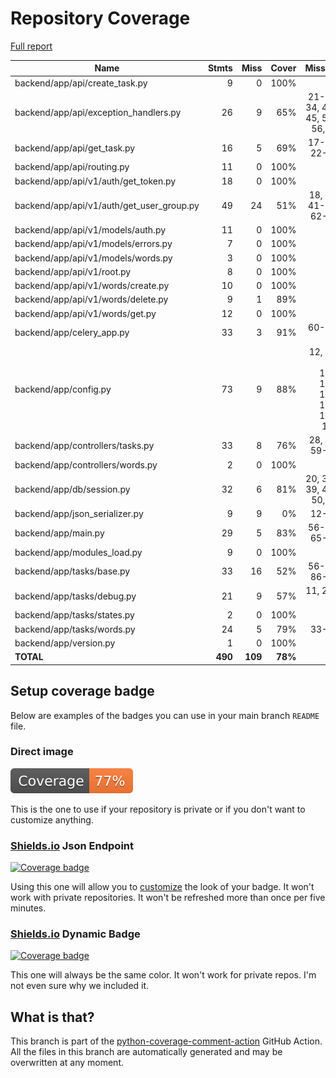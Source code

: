 # Repository Coverage

[Full report](https://htmlpreview.github.io/?https://github.com/andgineer/fastapi-celery/blob/python-coverage-comment-action-data/htmlcov/index.html)

| Name                                        |    Stmts |     Miss |   Cover |   Missing |
|-------------------------------------------- | -------: | -------: | ------: | --------: |
| backend/app/api/create\_task.py             |        9 |        0 |    100% |           |
| backend/app/api/exception\_handlers.py      |       26 |        9 |     65% |21-24, 34, 44-45, 55-56, 66 |
| backend/app/api/get\_task.py                |       16 |        5 |     69% |17-18, 22-24 |
| backend/app/api/routing.py                  |       11 |        0 |    100% |           |
| backend/app/api/v1/auth/get\_token.py       |       18 |        0 |    100% |           |
| backend/app/api/v1/auth/get\_user\_group.py |       49 |       24 |     51% |18, 35, 41-49, 62-91 |
| backend/app/api/v1/models/auth.py           |       11 |        0 |    100% |           |
| backend/app/api/v1/models/errors.py         |        7 |        0 |    100% |           |
| backend/app/api/v1/models/words.py          |        3 |        0 |    100% |           |
| backend/app/api/v1/root.py                  |        8 |        0 |    100% |           |
| backend/app/api/v1/words/create.py          |       10 |        0 |    100% |           |
| backend/app/api/v1/words/delete.py          |        9 |        1 |     89% |        24 |
| backend/app/api/v1/words/get.py             |       12 |        0 |    100% |           |
| backend/app/celery\_app.py                  |       33 |        3 |     91% | 60-61, 71 |
| backend/app/config.py                       |       73 |        9 |     88% |12, 53, 96, 100, 104, 108, 117, 121, 125 |
| backend/app/controllers/tasks.py            |       33 |        8 |     76% |28, 53, 59-64 |
| backend/app/controllers/words.py            |        2 |        0 |    100% |           |
| backend/app/db/session.py                   |       32 |        6 |     81% |20, 38-39, 49-50, 70 |
| backend/app/json\_serializer.py             |        9 |        9 |      0% |     12-30 |
| backend/app/main.py                         |       29 |        5 |     83% |56-58, 65-67 |
| backend/app/modules\_load.py                |        9 |        0 |    100% |           |
| backend/app/tasks/base.py                   |       33 |       16 |     52% |56-62, 86-94 |
| backend/app/tasks/debug.py                  |       21 |        9 |     57% | 11, 29-42 |
| backend/app/tasks/states.py                 |        2 |        0 |    100% |           |
| backend/app/tasks/words.py                  |       24 |        5 |     79% |     33-37 |
| backend/app/version.py                      |        1 |        0 |    100% |           |
|                                   **TOTAL** |  **490** |  **109** | **78%** |           |


## Setup coverage badge

Below are examples of the badges you can use in your main branch `README` file.

### Direct image

[![Coverage badge](https://raw.githubusercontent.com/andgineer/fastapi-celery/python-coverage-comment-action-data/badge.svg)](https://htmlpreview.github.io/?https://github.com/andgineer/fastapi-celery/blob/python-coverage-comment-action-data/htmlcov/index.html)

This is the one to use if your repository is private or if you don't want to customize anything.

### [Shields.io](https://shields.io) Json Endpoint

[![Coverage badge](https://img.shields.io/endpoint?url=https://raw.githubusercontent.com/andgineer/fastapi-celery/python-coverage-comment-action-data/endpoint.json)](https://htmlpreview.github.io/?https://github.com/andgineer/fastapi-celery/blob/python-coverage-comment-action-data/htmlcov/index.html)

Using this one will allow you to [customize](https://shields.io/endpoint) the look of your badge.
It won't work with private repositories. It won't be refreshed more than once per five minutes.

### [Shields.io](https://shields.io) Dynamic Badge

[![Coverage badge](https://img.shields.io/badge/dynamic/json?color=brightgreen&label=coverage&query=%24.message&url=https%3A%2F%2Fraw.githubusercontent.com%2Fandgineer%2Ffastapi-celery%2Fpython-coverage-comment-action-data%2Fendpoint.json)](https://htmlpreview.github.io/?https://github.com/andgineer/fastapi-celery/blob/python-coverage-comment-action-data/htmlcov/index.html)

This one will always be the same color. It won't work for private repos. I'm not even sure why we included it.

## What is that?

This branch is part of the
[python-coverage-comment-action](https://github.com/marketplace/actions/python-coverage-comment)
GitHub Action. All the files in this branch are automatically generated and may be
overwritten at any moment.